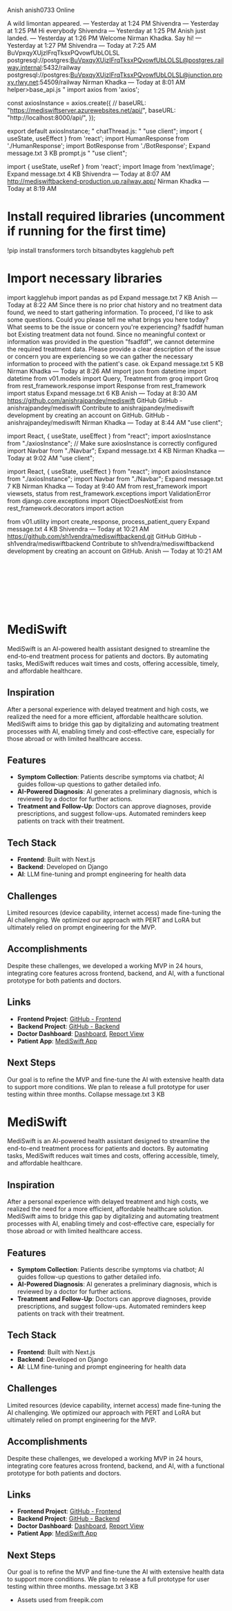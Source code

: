 Anish
anish0733
Online



A wild limontan appeared. — Yesterday at 1:24 PM
Shivendra — Yesterday at 1:25 PM
Hi everybody
Shivendra — Yesterday at 1:25 PM
Anish just landed. — Yesterday at 1:26 PM
Welcome Nirman Khadka. Say hi! — Yesterday at 1:27 PM
Shivendra — Today at 7:25 AM
BuVpxqyXUjzIFrqTksxPQvowfUbLOLSL
postgresql://postgres:BuVpxqyXUjzIFrqTksxPQvowfUbLOLSL@postgres.railway.internal:5432/railway
postgresql://postgres:BuVpxqyXUjzIFrqTksxPQvowfUbLOLSL@junction.proxy.rlwy.net:54509/railway
Nirman Khadka — Today at 8:01 AM
helper>base_api.js
"
import axios from 'axios';

const axiosInstance = axios.create({
    // baseURL: "https://mediswiftserver.azurewebsites.net/api/",
    baseURL: "http://localhost:8000/api/",
});

export default axiosInstance;
"
chatThread.js:
"
"use client";
import { useState, useEffect } from 'react';
import HumanResponse from './HumanResponse';
import BotResponse from './BotResponse';
Expand
message.txt
3 KB
prompt.js
"
"use client";

import { useState, useRef } from 'react';
import Image from 'next/image';
Expand
message.txt
4 KB
Shivendra — Today at 8:07 AM
http://mediswiftbackend-production.up.railway.app/
Nirman Khadka — Today at 8:19 AM
# Install required libraries (uncomment if running for the first time)
!pip install transformers torch bitsandbytes kagglehub peft

# Import necessary libraries
import kagglehub
import pandas as pd
Expand
message.txt
7 KB
Anish — Today at 8:22 AM
Since there is no prior chat history and no treatment data found, we need to start gathering information. To proceed, I'd like to ask some questions. Could you please tell me what brings you here today? What seems to be the issue or concern you're experiencing?
fsadfdf
human
bot
Existing treatment data not found. Since no meaningful context or information was provided in the question "fsadfdf", we cannot determine the required treatment data. Please provide a clear description of the issue or concern you are experiencing so we can gather the necessary information to proceed with the patient's case.
ok
Expand
message.txt
5 KB
Nirman Khadka — Today at 8:26 AM
import json
from datetime import datetime
from v01.models import Query, Treatment
from groq import Groq
from rest_framework.response import Response
from rest_framework import status
Expand
message.txt
6 KB
Anish — Today at 8:30 AM
https://github.com/anishrajpandey/mediswift
GitHub
GitHub - anishrajpandey/mediswift
Contribute to anishrajpandey/mediswift development by creating an account on GitHub.
GitHub - anishrajpandey/mediswift
Nirman Khadka — Today at 8:44 AM
"use client";

import React, { useState, useEffect } from "react";
import axiosInstance from "./axiosInstance"; // Make sure axiosInstance is correctly configured
import Navbar from "./Navbar";
Expand
message.txt
4 KB
Nirman Khadka — Today at 9:02 AM
"use client";

import React, { useState, useEffect } from "react";
import axiosInstance from "./axiosInstance";
import Navbar from "./Navbar";
Expand
message.txt
7 KB
Nirman Khadka — Today at 9:40 AM
from rest_framework import viewsets, status
from rest_framework.exceptions import ValidationError
from django.core.exceptions import ObjectDoesNotExist
from rest_framework.decorators import action

from v01.utility import create_response, process_patient_query
Expand
message.txt
4 KB
Shivendra — Today at 10:21 AM
https://github.com/sh1vendra/mediswiftbackend.git
GitHub
GitHub - sh1vendra/mediswiftbackend
Contribute to sh1vendra/mediswiftbackend development by creating an account on GitHub.
Anish — Today at 10:21 AM
<svg width="117" height="117" viewBox="0 0 117 117" fill="none" xmlns="http://www.w3.org/2000/svg" xmlns:xlink="http://www.w3.org/1999/xlink">
<mask id="mask0_23_2657" style="mask-type:alpha" maskUnits="userSpaceOnUse" x="0" y="0" width="117" height="117">
<circle cx="58.5" cy="58.5" r="58.5" fill="#D9D9D9"/>
</mask>
<g mask="url(#mask0_23_2657)">
<rect x="-13.1912" y="-13.1912" width="143.382" height="143.382" fill="url(#pattern0_23_2657)"/>
Expand
logo.svg
46 KB
Image
Image
Image
Image
Image
Image
Image
Nirman Khadka — Today at 11:10 AM
# MediSwift

MediSwift is an AI-powered health assistant designed to streamline the end-to-end treatment process for patients and doctors. By automating tasks, MediSwift reduces wait times and costs, offering accessible, timely, and affordable healthcare.

## Inspiration
After a personal experience with delayed treatment and high costs, we realized the need for a more efficient, affordable healthcare solution. MediSwift aims to bridge this gap by digitalizing and automating treatment processes with AI, enabling timely and cost-effective care, especially for those abroad or with limited healthcare access.

## Features
- **Symptom Collection**: Patients describe symptoms via chatbot; AI guides follow-up questions to gather detailed info.
- **AI-Powered Diagnosis**: AI generates a preliminary diagnosis, which is reviewed by a doctor for further actions.
- **Treatment and Follow-Up**: Doctors can approve diagnoses, provide prescriptions, and suggest follow-ups. Automated reminders keep patients on track with their treatment.

## Tech Stack
- **Frontend**: Built with Next.js
- **Backend**: Developed on Django
- **AI**: LLM fine-tuning and prompt engineering for health data

## Challenges
Limited resources (device capability, internet access) made fine-tuning the AI challenging. We optimized our approach with PERT and LoRA but ultimately relied on prompt engineering for the MVP.

## Accomplishments
Despite these challenges, we developed a working MVP in 24 hours, integrating core features across frontend, backend, and AI, with a functional prototype for both patients and doctors.

## Links

- **Frontend Project**: [GitHub - Frontend](https://github.com/anishrajpandey/mediswift)
- **Backend Project**: [GitHub - Backend](https://github.com/sh1vendra/mediswiftbackend.git)
- **Doctor Dashboard**: [Dashboard](https://mediswift.tech/doctordashboard), [Report View](https://mediswift.tech/reportdoctor)
- **Patient App**: [MediSwift App](https://mediswift.tech/)

## Next Steps
Our goal is to refine the MVP and fine-tune the AI with extensive health data to support more conditions. We plan to release a full prototype for user testing within three months.
Collapse
message.txt
3 KB
﻿
# MediSwift

MediSwift is an AI-powered health assistant designed to streamline the end-to-end treatment process for patients and doctors. By automating tasks, MediSwift reduces wait times and costs, offering accessible, timely, and affordable healthcare.

## Inspiration
After a personal experience with delayed treatment and high costs, we realized the need for a more efficient, affordable healthcare solution. MediSwift aims to bridge this gap by digitalizing and automating treatment processes with AI, enabling timely and cost-effective care, especially for those abroad or with limited healthcare access.

## Features
- **Symptom Collection**: Patients describe symptoms via chatbot; AI guides follow-up questions to gather detailed info.
- **AI-Powered Diagnosis**: AI generates a preliminary diagnosis, which is reviewed by a doctor for further actions.
- **Treatment and Follow-Up**: Doctors can approve diagnoses, provide prescriptions, and suggest follow-ups. Automated reminders keep patients on track with their treatment.

## Tech Stack
- **Frontend**: Built with Next.js
- **Backend**: Developed on Django
- **AI**: LLM fine-tuning and prompt engineering for health data

## Challenges
Limited resources (device capability, internet access) made fine-tuning the AI challenging. We optimized our approach with PERT and LoRA but ultimately relied on prompt engineering for the MVP.

## Accomplishments
Despite these challenges, we developed a working MVP in 24 hours, integrating core features across frontend, backend, and AI, with a functional prototype for both patients and doctors.

## Links

- **Frontend Project**: [GitHub - Frontend](https://github.com/anishrajpandey/mediswift)
- **Backend Project**: [GitHub - Backend](https://github.com/sh1vendra/mediswiftbackend.git)
- **Doctor Dashboard**: [Dashboard](https://mediswift.tech/doctordashboard), [Report View](https://mediswift.tech/reportdoctor)
- **Patient App**: [MediSwift App](https://mediswift.tech/)

## Next Steps
Our goal is to refine the MVP and fine-tune the AI with extensive health data to support more conditions. We plan to release a full prototype for user testing within three months.
message.txt
3 KB

- Assets used from freepik.com

